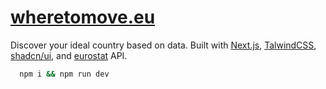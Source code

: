 # [wheretomove.eu](https://www.wheretomove.eu)

Discover your ideal country based on data.
Built with [Next.js](https://nextjs.org/), [TalwindCSS](https://tailwindcss.com/), [shadcn/ui](https://ui.shadcn.com/), and [eurostat](https://ec.europa.eu/eurostat) API.

```bash
  npm i && npm run dev
```
